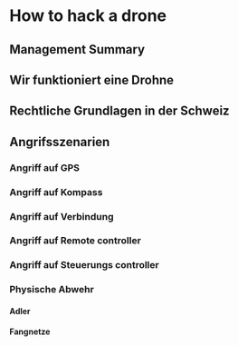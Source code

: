 # How to hack a drone
## Management Summary
## Wir funktioniert eine Drohne
## Rechtliche Grundlagen in der Schweiz
## Angrifsszenarien
### Angriff auf GPS
### Angriff auf Kompass
### Angriff auf Verbindung
### Angriff auf Remote controller
### Angriff auf Steuerungs controller
### Physische Abwehr
#### Adler
#### Fangnetze

